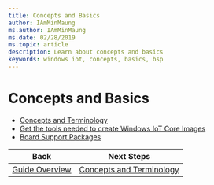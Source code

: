 ```yaml
---
title: Concepts and Basics
author: IAmMinMaung
ms.author: IAmMinMaung
ms.date: 02/28/2019
ms.topic: article
description: Learn about concepts and basics
keywords: windows iot, concepts, basics, bsp
---
```


# Concepts and Basics 
* [Concepts and Terminology](Concepts-Terms-Basics/ConceptsTerminology.md)
* [Get the tools needed to create Windows IoT Core Images](Concepts-Terms-Basics/ToolsNeeded.md)
* [Board Support Packages](Concepts-Terms-Basics/BoardSupportPackages.md)





|Back|Next Steps|
|---|---|
|[Guide Overview](GuideOverview.md)|[Concepts and Terminology](Concepts-Terms-Basics/ConceptsTerminology.md)|
